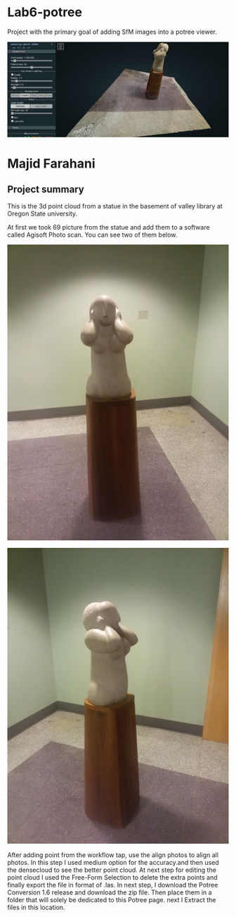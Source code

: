 # Lab6-potree
Project with the primary goal of adding SfM images into a potree viewer.

![pix4d](img/1.PNG)

# Majid Farahani

## Project summary

This is the 3d point cloud from a statue in the basement of valley library at Oregon State university.

At first we took 69 picture from the statue and add them to a software called Agisoft 
Photo scan. You can see two of them below.

![pix4d](img/2.jpg)

![pix4d](img/3.jpg)

After adding point from the workflow tap, use the align photos to align all
 photos. In this step I used medium option for the accuracy.and then used 
 the densecloud to see the better point cloud.
At next step for editing the point cloud I used the Free-Form Selection to
 delete the extra points and finally export the file in format of .las.
In next step, I download the Potree Conversion 1.6 release and download the zip file. Then place them in a folder that will solely be dedicated to this Potree page. next I Extract the files in this location.




